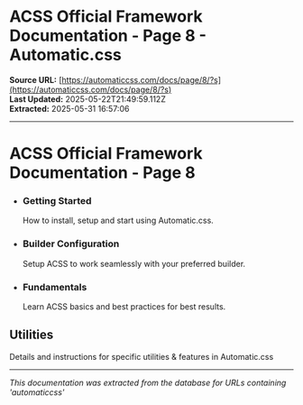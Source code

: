 # ACSS Official Framework Documentation - Page 8 - Automatic.css

**Source URL:** [https://automaticcss.com/docs/page/8/?s](https://automaticcss.com/docs/page/8/?s)  
**Last Updated:** 2025-05-22T21:49:59.112Z  
**Extracted:** 2025-05-31 16:57:06

---

# ACSS Official Framework Documentation - Page 8

*   ### Getting Started
    
    How to install, setup and start using Automatic.css.
    
*   ### Builder Configuration
    
    Setup ACSS to work seamlessly with your preferred builder.
    
*   ### Fundamentals
    
    Learn ACSS basics and best practices for best results.
    

## Utilities

Details and instructions for specific utilities & features in Automatic.css

---

*This documentation was extracted from the database for URLs containing 'automaticcss'*
